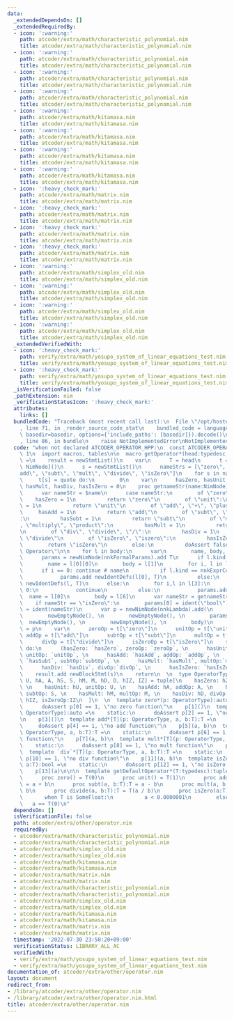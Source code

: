 ```yaml
---
data:
  _extendedDependsOn: []
  _extendedRequiredBy:
  - icon: ':warning:'
    path: atcoder/extra/math/characteristic_polynomial.nim
    title: atcoder/extra/math/characteristic_polynomial.nim
  - icon: ':warning:'
    path: atcoder/extra/math/characteristic_polynomial.nim
    title: atcoder/extra/math/characteristic_polynomial.nim
  - icon: ':warning:'
    path: atcoder/extra/math/characteristic_polynomial.nim
    title: atcoder/extra/math/characteristic_polynomial.nim
  - icon: ':warning:'
    path: atcoder/extra/math/characteristic_polynomial.nim
    title: atcoder/extra/math/characteristic_polynomial.nim
  - icon: ':warning:'
    path: atcoder/extra/math/kitamasa.nim
    title: atcoder/extra/math/kitamasa.nim
  - icon: ':warning:'
    path: atcoder/extra/math/kitamasa.nim
    title: atcoder/extra/math/kitamasa.nim
  - icon: ':warning:'
    path: atcoder/extra/math/kitamasa.nim
    title: atcoder/extra/math/kitamasa.nim
  - icon: ':warning:'
    path: atcoder/extra/math/kitamasa.nim
    title: atcoder/extra/math/kitamasa.nim
  - icon: ':heavy_check_mark:'
    path: atcoder/extra/math/matrix.nim
    title: atcoder/extra/math/matrix.nim
  - icon: ':heavy_check_mark:'
    path: atcoder/extra/math/matrix.nim
    title: atcoder/extra/math/matrix.nim
  - icon: ':heavy_check_mark:'
    path: atcoder/extra/math/matrix.nim
    title: atcoder/extra/math/matrix.nim
  - icon: ':heavy_check_mark:'
    path: atcoder/extra/math/matrix.nim
    title: atcoder/extra/math/matrix.nim
  - icon: ':warning:'
    path: atcoder/extra/math/simplex_old.nim
    title: atcoder/extra/math/simplex_old.nim
  - icon: ':warning:'
    path: atcoder/extra/math/simplex_old.nim
    title: atcoder/extra/math/simplex_old.nim
  - icon: ':warning:'
    path: atcoder/extra/math/simplex_old.nim
    title: atcoder/extra/math/simplex_old.nim
  - icon: ':warning:'
    path: atcoder/extra/math/simplex_old.nim
    title: atcoder/extra/math/simplex_old.nim
  _extendedVerifiedWith:
  - icon: ':heavy_check_mark:'
    path: verify/extra/math/yosupo_system_of_linear_equations_test.nim
    title: verify/extra/math/yosupo_system_of_linear_equations_test.nim
  - icon: ':heavy_check_mark:'
    path: verify/extra/math/yosupo_system_of_linear_equations_test.nim
    title: verify/extra/math/yosupo_system_of_linear_equations_test.nim
  _isVerificationFailed: false
  _pathExtension: nim
  _verificationStatusIcon: ':heavy_check_mark:'
  attributes:
    links: []
  bundledCode: "Traceback (most recent call last):\n  File \"/opt/hostedtoolcache/Python/3.10.8/x64/lib/python3.10/site-packages/onlinejudge_verify/documentation/build.py\"\
    , line 71, in _render_source_code_stat\n    bundled_code = language.bundle(stat.path,\
    \ basedir=basedir, options={'include_paths': [basedir]}).decode()\n  File \"/opt/hostedtoolcache/Python/3.10.8/x64/lib/python3.10/site-packages/onlinejudge_verify/languages/nim.py\"\
    , line 86, in bundle\n    raise NotImplementedError\nNotImplementedError\n"
  code: "when not declared ATCODER_OPERATOR_HPP:\n  const ATCODER_OPERATOR_HPP* =\
    \ 1\n  import macros, tables\n\n  macro getOperator*(head:typedesc, body: untyped):untyped\
    \ =\n    result = newStmtList()\n    var\n      T = head\n      t = initTable[string,\
    \ NimNode]()\n      s = newStmtList()\n      nameStrs = [\"zero\", \"unit\", \"\
    add\", \"subt\", \"mult\", \"divide\", \"isZero\"]\n    for s in nameStrs:\n \
    \     t[s] = quote do:\n        0\n    var\n      hasZero, hasUnit, hasAdd, hasSubt,\
    \ hasMult, hasDiv, hasIsZero = 0\n    proc getnameStr(name:NimNode):string =\n\
    \      var nameStr = $name\n      case nameStr:\n        of \"zero\":\n      \
    \    hasZero = 1\n          return \"zero\"\n        of \"unit\":\n          hasUnit\
    \ = 1\n          return \"unit\"\n        of \"add\", \"+\", \"plus\":\n     \
    \     hasAdd = 1\n          return \"add\"\n        of \"subt\", \"-\", \"minus\"\
    :\n          hasSubt = 1\n          return \"subt\"\n        of \"mult\", \"*\"\
    , \"multiply\", \"product\":\n          hasMult = 1\n          return \"mult\"\
    \n        of \"div\", \"divide\", \"/\":\n          hasDiv = 1\n          return\
    \ \"divide\"\n        of \"isZero\", \"iszero\":\n          hasIsZero = 1\n  \
    \        return \"isZero\"\n        else:\n          doAssert false, \"Undefined\
    \ Operator\"\n\n    for l in body:\n      var\n        name, body, params:NimNode\n\
    \      params = newNimNode(nnkFormalParams).add T\n      if l.kind == nnkAsgn:\n\
    \        name = l[0][0]\n        body = l[1]\n        for i, l in l[0]:\n    \
    \      if i == 0: continue # name\n          if l.kind == nnkExprColonExpr:\n\
    \            params.add newIdentDefs(l[0], T)\n          else:\n            params.add\
    \ newIdentDefs(l, T)\n      else:\n        for i,l in l[3]:\n          if i ==\
    \ 0:\n            continue\n          else:\n            params.add l\n      \
    \  name = l[0]\n        body = l[6]\n      var nameStr = getnameStr(name)\n  \
    \    if nameStr == \"isZero\":\n        params[0] = ident(\"bool\")\n      name\
    \ = ident(nameStr)\n      var p = newNimNode(nnkLambda).add(\n        newEmptyNode(),\n\
    \        newEmptyNode(), \n        newEmptyNode(), \n        params, \n      \
    \  newEmptyNode(), \n        newEmptyNode(), \n        body)\n      t[nameStr]\
    \ = p\n    var\n      zeroOp = t[\"zero\"]\n      unitOp = t[\"unit\"]\n     \
    \ addOp = t[\"add\"]\n      subtOp = t[\"subt\"]\n      multOp = t[\"mult\"]\n\
    \      divOp = t[\"divide\"]\n      isZeroOp = t[\"isZero\"]\n    s.add quote\
    \ do:\n      (hasZero: `hasZero`, zeroOp: `zeroOp`, \n      hasUnit: `hasUnit`,\
    \ unitOp: `unitOp`, \n      hasAdd: `hasAdd`, addOp: `addOp`, \n      hasSubt:\
    \ `hasSubt`, subtOp:`subtOp`, \n      hasMult: `hasMult`, multOp:`multOp`, \n\
    \      hasDiv: `hasDiv`, divOp:`divOp`, \n      hasIsZero: `hasIsZero`, isZeroOp:`isZeroOp`)\n\
    \    result.add newBlockStmt(s)\n    return\n  \n  type OperatorType*[hZ, Z, hU,\
    \ U, hA, A, hS, S, hM, M, hD, D, hIZ, IZ] = tuple[\n    hasZero: hZ, zeroOp: Z,\
    \ \n    hasUnit: hU, unitOp: U, \n    hasAdd: hA, addOp: A, \n    hasSubt: hS,\
    \ subtOp: S, \n    hasMult: hM, multOp: M, \n    hasDiv: hD, divOp: D, \n    hasIsZero:\
    \ hIZ, isZeroOp:IZ\n  ]\n  \n  template zero*(p: OperatorType):auto =\n    static:\n\
    \      doAssert p[0] == 1, \"no zero function\"\n    p[1]()\n  template unit*(p:\
    \ OperatorType):auto =\n    static:\n      doAssert p[2] == 1, \"no unit function\"\
    \n    p[3]()\n  template add*[T](p: OperatorType, a, b:T):T =\n    static:\n \
    \     doAssert p[4] == 1, \"no add function\"\n    p[5](a, b)\n  template subt*[T](p:\
    \ OperatorType, a, b:T):T =\n    static:\n      doAssert p[6] == 1, \"no subt\
    \ function\"\n    p[7](a, b)\n  template mult*[T](p: OperatorType, a, b:T):T =\n\
    \    static:\n      doAssert p[8] == 1, \"no mult function\"\n    p[9](a, b)\n\
    \  template `div`*[T](p: OperatorType, a, b:T):T =\n    static:\n      doAssert\
    \ p[10] == 1, \"no div function\"\n    p[11](a, b)\n  template isZero*[T](p: OperatorType,\
    \ a:T):bool =\n    static:\n      doAssert p[12] == 1, \"no isZero function\"\n\
    \    p[13](a)\n\n\n  template getDefaultOperator*(T:typedesc):tuple =\n    getOperator(T):\n\
    \      proc zero() = T(0)\n      proc unit() = T(1)\n      proc add(a, b:T):T\
    \ = a + b\n      proc subt(a, b:T):T = a - b\n      proc mult(a, b:T):T = a *\
    \ b\n      proc divide(a, b:T):T = T(a / b)\n      proc isZero(a:T):bool =\n \
    \       when T is SomeFloat:\n          a < 0.0000001\n        else:\n       \
    \   a == T(0)\n"
  dependsOn: []
  isVerificationFile: false
  path: atcoder/extra/other/operator.nim
  requiredBy:
  - atcoder/extra/math/characteristic_polynomial.nim
  - atcoder/extra/math/characteristic_polynomial.nim
  - atcoder/extra/math/simplex_old.nim
  - atcoder/extra/math/simplex_old.nim
  - atcoder/extra/math/kitamasa.nim
  - atcoder/extra/math/kitamasa.nim
  - atcoder/extra/math/matrix.nim
  - atcoder/extra/math/matrix.nim
  - atcoder/extra/math/characteristic_polynomial.nim
  - atcoder/extra/math/characteristic_polynomial.nim
  - atcoder/extra/math/simplex_old.nim
  - atcoder/extra/math/simplex_old.nim
  - atcoder/extra/math/kitamasa.nim
  - atcoder/extra/math/kitamasa.nim
  - atcoder/extra/math/matrix.nim
  - atcoder/extra/math/matrix.nim
  timestamp: '2022-07-30 23:50:20+09:00'
  verificationStatus: LIBRARY_ALL_AC
  verifiedWith:
  - verify/extra/math/yosupo_system_of_linear_equations_test.nim
  - verify/extra/math/yosupo_system_of_linear_equations_test.nim
documentation_of: atcoder/extra/other/operator.nim
layout: document
redirect_from:
- /library/atcoder/extra/other/operator.nim
- /library/atcoder/extra/other/operator.nim.html
title: atcoder/extra/other/operator.nim
---
```

